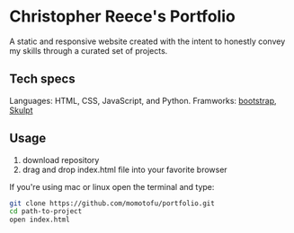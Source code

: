 # Christopher Reece's Portfolio
A static and responsive website created with the intent to honestly convey my skills through a curated set of projects.

## Tech specs
Languages: HTML, CSS, JavaScript, and Python. 
Framworks: [bootstrap](http://getbootstrap.com/), [Skulpt](http://www.skulpt.org/)

## Usage
1. download repository
2. drag and drop index.html file into your favorite browser

If you're using mac or linux open the terminal and type:
```bash
git clone https://github.com/momotofu/portfolio.git
cd path-to-project
open index.html
```
